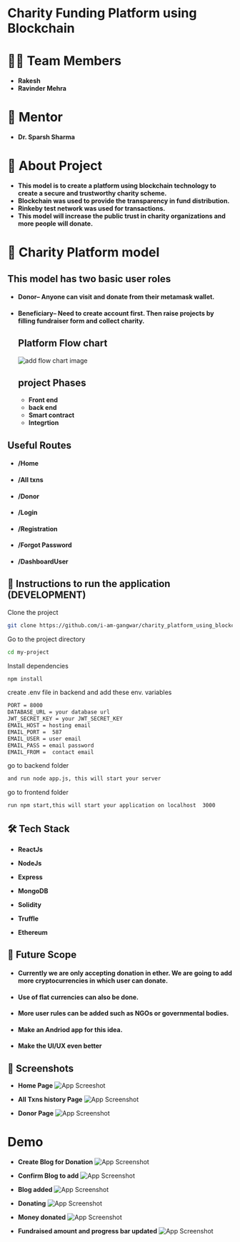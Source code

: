 # Charity Funding Platform using Blockchain

# 👨‍💻 Team Members
 - **Rakesh**
- **Ravinder Mehra**


# 🙏 Mentor
- **Dr. Sparsh Sharma**

# 🤔 About Project
- **This  model is to create a platform using blockchain technology to create a secure and trustworthy charity scheme.**
- **Blockchain was used to provide the transparency in fund distribution.**
- **Rinkeby test network was used for transactions.**
- **This model will increase the public trust in charity organizations and more people will donate.**




# 🔗 Charity Platform model
 
 
  ## This model has two basic user roles
  - #### Donor– Anyone can visit and donate from their metamask wallet.
  - #### Beneficiary– Need to create account first. Then raise projects by filling fundraiser form and collect charity.
   
    ## Platform Flow chart 
      ![add flow chart image ](https://github.com/i-am-gangwar/charity_platform_using_blockchain/blob/main/Screenshots/11_project_flow_chart.png?raw=true)
      ## project Phases
    - **Front end**
    - **back end**
    - **Smart contract**
    - **Integrtion**
    

## Useful Routes
- #### /Home
- #### /All txns
- #### /Donor
- #### /Login
- #### /Registration
- #### /Forgot Password
- #### /DashboardUser

## 🚀 Instructions to run the application (DEVELOPMENT)

Clone the project

```bash
git clone https://github.com/i-am-gangwar/charity_platform_using_blockchain.git
```

Go to the project directory

```bash
cd my-project
```

Install dependencies

```bash
npm install
```
create .env file in backend and add these env. variables

```bash
PORT = 8000
DATABASE_URL = your database url
JWT_SECRET_KEY = your JWT_SECRET_KEY
EMAIL_HOST = hosting email
EMAIL_PORT =  587
EMAIL_USER = user email 
EMAIL_PASS = email password
EMAIL_FROM =  contact email
```

go to backend folder

```bash
and run node app.js, this will start your server 
```

go to frontend folder

```bash
run npm start,this will start your application on localhost  3000
```


## 🛠 Tech Stack
- **ReactJs** 

- **NodeJs**

- **Express** 

- **MongoDB** 

- **Solidity** 

- **Truffle** 

- **Ethereum** 

## 🔮 Future Scope

- #### Currently we are only accepting donation in ether. We are going to add more cryptocurrencies in which user can donate.

- #### Use of flat currencies can also be done.

- #### More user rules can be added such as NGOs or governmental bodies.
- #### Make an Andriod app for this idea.
- #### Make the UI/UX even better
## 🎨 Screenshots

- **Home Page**
![App Screeshot](https://github.com/i-am-gangwar/charity_platform_using_blockchain/blob/main/Screenshots/1_Home_page.png?raw=true)

- **All Txns history Page**
![App Screenshot](https://github.com/i-am-gangwar/charity_platform_using_blockchain/blob/main/Screenshots/2_Alltxns_history.png?raw=true)
 
- **Donor Page**
![App Screenshot](https://github.com/i-am-gangwar/charity_platform_using_blockchain/blob/main/Screenshots/4_Donor_page_1.png?raw=true)

# Demo

- **Create Blog for Donation**
![App Screenshot](https://github.com/i-am-gangwar/charity_platform_using_blockchain/blob/main/Screenshots/5_create_blog.png?raw=true)
 
 - **Confirm Blog to add**
![App Screenshot](https://github.com/i-am-gangwar/charity_platform_using_blockchain/blob/main/Screenshots/6_confirm_blog.png?raw=true)
 

 - **Blog added**
![App Screenshot](https://github.com/i-am-gangwar/charity_platform_using_blockchain/blob/main/Screenshots/7_blog_added.png?raw=true)
 

 - **Donating**
![App Screenshot](https://github.com/i-am-gangwar/charity_platform_using_blockchain/blob/main/Screenshots/8_Donating.png?raw=true)

- **Money donated**
![App Screenshot](https://github.com/i-am-gangwar/charity_platform_using_blockchain/blob/main/Screenshots/9_donated.png?raw=true)

- **Fundraised amount and progress bar  updated**
![App Screenshot](https://github.com/i-am-gangwar/charity_platform_using_blockchain/blob/main/Screenshots/10_fundraised_updated.png?raw=true)